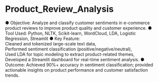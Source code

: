# Product_Review_Analysis
● Objective: Analyze and classify customer sentiments in e-commerce product reviews to improve product quality and 
customer experience. 
● Tool Used: Python, NLTK, Scikit-learn, WordCloud, LDA, Logistic Regression, Streamlit 
● Key Feature:   
Cleaned and tokenized large-scale text data,  
Performed sentiment classification (positive/negative/neutral),  
Used LDA for topic modeling to extract product-related themes,  
Developed a Streamlit dashboard for real-time sentiment analysis. 
● Outcome: Achieved 90%+ accuracy in sentiment classification; provided actionable insights on product performance 
and customer satisfaction trends. 
